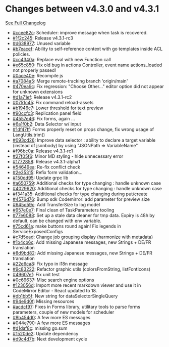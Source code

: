 # Changes between v4.3.0 and v4.3.1

[See Full Changelog](https://github.com/pydio/cells/compare/v4.3.0...v4.3.1)

- [#ccee82c](https://github.com/pydio/cells/commit/ccee82c070da9db09736f5710c91f0a0a296bfa8): Scheduler: improve message when task is recovered.
- [#1f2c245](https://github.com/pydio/cells/commit/1f2c24597f967f32ef9b19f4442abcf4ff0c02f4): Release v4.3.1-rc3
- [#d638977](https://github.com/pydio/cells/commit/d6389777e599b227836395a128cdb59bf85c0e0a): Unused variable
- [#b7eacef](https://github.com/pydio/cells/commit/b7eacefeb5ee36eb3f6bd449be48578ce915160d): Ability to self-reference context with go templates inside ACL policies.
- [#cc4340a](https://github.com/pydio/cells/commit/cc4340a5e430428b1aef282b9cc830538c8bb756): Replace eval with new Function call
- [#e65c850](https://github.com/pydio/cells/commit/e65c850d3bc27cea36ab040626fc28f45fd07864): Fix old bug in actions Controller, event name actions_loaded not properly passed!
- [#0ace40e](https://github.com/pydio/cells/commit/0ace40ea55892795bd416760d7efd62b1ae9be6d): Recompile js
- [#a7084a5](https://github.com/pydio/cells/commit/a7084a5c2beaea94c49e8f8bef9652aca2fda427): Merge remote-tracking branch 'origin/main'
- [#470ea9c](https://github.com/pydio/cells/commit/470ea9c4cf9f45de37b140fc00d65ba9aed9ad36): Fix regression: "Choose Other..." editor option did not appear for unknown extensions
- [#d1a71ef](https://github.com/pydio/cells/commit/d1a71efc22b94f99874c35795cbd041483ec1aa9): Release v4.3.1-rc2
- [#0751c45](https://github.com/pydio/cells/commit/0751c45ebf02048f44ed2de644bbf91d9085e865): Fix command reload-assets
- [#b1946c7](https://github.com/pydio/cells/commit/b1946c7bccf740917df7e63335947c1e7b49dd66): Lower threshold for text preview
- [#90ccfc3](https://github.com/pydio/cells/commit/90ccfc32f01f4bcd144f9d8ebe8299656b51b404): Replication panel field
- [#4557e46](https://github.com/pydio/cells/commit/4557e46b3fc16eba03cdc39d772f4e1a62e75a0f): Fix forms, again ...
- [#6a1f0b2](https://github.com/pydio/cells/commit/6a1f0b2a8b6626c6a64c58ecaf22fcf79a01b06a): Data Selector w/ input
- [#1df47ff](https://github.com/pydio/cells/commit/1df47ffd3e800cad32830cd7c073c75cef0b67f5): Forms properly reset on props change, fix wrong usage of LangUtils.trim()
- [#093cd26](https://github.com/pydio/cells/commit/093cd26b71661773347c4aa59c4d06b71b90eb45): Improve data selector : ability to declare a target variable (instead of jsonbody) by using "JSONPath => VariableName"
- [#f96bc0a](https://github.com/pydio/cells/commit/f96bc0a9abae01cacdb5af289705f9589ea41cd8): Release v4.3.1-rc1
- [#27f05f6](https://github.com/pydio/cells/commit/27f05f65191e872a74ed264b325253f509d22a28): Minor MD styling - hide unnecessary error
- [#1772858](https://github.com/pydio/cells/commit/17728589a30c3fa5b8594510a111bc359a1b51ec): Release v4.3.1-alpha1
- [#54649ea](https://github.com/pydio/cells/commit/54649eaa06106e75860477d63ab46e8dbb303ff3): Re-fix conflict check
- [#2e35315](https://github.com/pydio/cells/commit/2e353151c5a9538dbd2752002c53b5b0b47eb23c): Refix form validation...
- [#150dd95](https://github.com/pydio/cells/commit/150dd957dfe76bdc72ed6a9ddabf5f520b84f8e8): Update grpc lib
- [#a650759](https://github.com/pydio/cells/commit/a6507594b6861dafdd59ac80278b826e973b2039): Additional checks for type changing : handle unknown case
- [#4029620](https://github.com/pydio/cells/commit/4029620ab619ff1e7034feada0f573dd046a003e): Additional checks for type changing : handle unknown case
- [#f341a35](https://github.com/pydio/cells/commit/f341a355318be892c02f740820c3047c995f5578): Additional checks for type changing during put/create
- [#4576d76](https://github.com/pydio/cells/commit/4576d760b2c052cc35f1b915a5ba162fba29e2c6): Bump sdk Codemirror: add parameter for preview size
- [#645d59c](https://github.com/pydio/cells/commit/645d59cdbb0b47c237eb1a9f9a71868ab7cb1f06): Add TransferSize to log model
- [#957e0e7](https://github.com/pydio/cells/commit/957e0e76df30a7efaee549526875e0b48eba2d33): Final clean of TaskParameters tooling
- [#77e6088](https://github.com/pydio/cells/commit/77e60885b86291602b0e1aaabdd0dac83be89ba1): Set up a stale data cleaner for tmp data. Expiry is 48h by default, can be changed with env variable.
- [#75cd61a](https://github.com/pydio/cells/commit/75cd61a9d0fa94bfea322732679a17c4cc0a3ee6): make buttons round again! Fix legends in ServiceExposedConfigs
- [#c7d5ead](https://github.com/pydio/cells/commit/c7d5eadf3e2aac268b32b679d857e3539ee67bef): Change job grouping display (harmonize with metadata)
- [#1b4cb6c](https://github.com/pydio/cells/commit/1b4cb6ca92bfb1599421122611b0bb6e7e9da2c5): Add missing Japanese messages, new Strings + DE/FR translation
- [#8d9bd82](https://github.com/pydio/cells/commit/8d9bd82b15608f52d9b62e3bff467ab60652f5c9): Add missing Japanese messages, new Strings + DE/FR translation
- [#22e6ca8](https://github.com/pydio/cells/commit/22e6ca87a4586475c3d275edb9a0e90b9ed78b68): Fix typo in i18n message
- [#9c83222](https://github.com/pydio/cells/commit/9c8322218bf51336fd5febf83fc708d876f7caec): Refactor graphic utils (colorsFromString, listFontIcons)
- [#49607ef](https://github.com/pydio/cells/commit/49607efd30d698362e7385e5c3a2fb7c6d4aa57f): Fix unit test
- [#0c69637](https://github.com/pydio/cells/commit/0c69637d26dd961b58d8b613246b4ecc9ec8b685): Misc search engine options
- [#123056d](https://github.com/pydio/cells/commit/123056de9877af1385d5869c15b13d98d13f3f78): Import more recent markdown viewer and use it in CodeMirror Editor - React updated to 18.
- [#db1bb5f](https://github.com/pydio/cells/commit/db1bb5fb01f05f99cfe385ccdd4fb761e985ad84): New string for dataSelectorSingleQuery
- [#94e9d0f](https://github.com/pydio/cells/commit/94e9d0f38f89c898cb6f45d4cc48cbf5bf918295): Missing resources
- [#acdcf97](https://github.com/pydio/cells/commit/acdcf97fd3d1417533aa7fc455687879364e8100): Fixes in Forms library, utilitary tools to parse forms parameters, couple of new models for scheduler
- [#8b454d0](https://github.com/pydio/cells/commit/8b454d0c1ae4a7f4fed74633a04b1b4eb3058f2f): A few more ES messages
- [#044e790](https://github.com/pydio/cells/commit/044e7902609491eafacdf0cf26c0b2f6acd9ea9b): A few more ES messages
- [#d1daf8c](https://github.com/pydio/cells/commit/d1daf8c82174a25b82366c4a3f77498acb374447): missing go.sum
- [#1520de2](https://github.com/pydio/cells/commit/1520de2e2d841d09d92556eecae7168ee8189695): Update dependency
- [#d9c4d7b](https://github.com/pydio/cells/commit/d9c4d7b89eeacff16b71cbb8ebbd733bce08d891): Next development cycle
